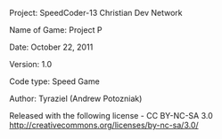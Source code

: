 Project: SpeedCoder-13 Christian Dev Network

Name of Game: Project P

Date: October 22, 2011

Version: 1.0

Code type: Speed Game

Author: Tyraziel (Andrew Potozniak)

Released with the following license -
CC BY-NC-SA 3.0
http://creativecommons.org/licenses/by-nc-sa/3.0/